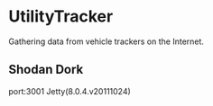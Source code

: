 # UtilityTracker
Gathering data from vehicle trackers on the Internet.

## Shodan Dork
port:3001 Jetty(8.0.4.v20111024)

